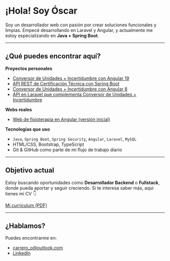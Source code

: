 # ¡Hola! Soy Óscar

Soy un desarrollador web con pasión por crear soluciones funcionales y limpias. Empecé desarrollando en Laravel y Angular, y actualmente me estoy especializando en **Java + Spring Boot**.

---

## ¿Qué puedes encontrar aquí?

**Proyectos personales**
- [Conversor de Unidades + Incertidumbre con Angular 19](https://github.com/oscar-co/ConversorFrontend_ModernAngular)
- [API REST de Certificación Técnica con Spring Boot](https://github.com/oscar-co/SPR_certificator_patron-ms)
- [Conversor de Unidades + Incertidumbre con Angular 8](https://github.com/oscar-co/conversorFrontend)
- [API en Laravel que complementa Conversor de Unidades + Incertidumbre](https://github.com/oscar-co/conversorBack)


  
**Webs reales**
- [Web de fisioterapia en Angular (versión inicial)](https://github.com/oscar-co/Web-Fisioterapia-Front-Angular)

**Tecnologías que uso**
- `Java`, `Spring Boot`, `Spring Security`, `Angular`, `Laravel`, `MySQL`
- HTML/CSS, Bootstrap, TypeScript
- Git & GitHub como parte de mi flujo de trabajo diario

---

## Objetivo actual

Estoy buscando oportunidades como **Desarrollador Backend** o **Fullstack**, donde pueda aportar y seguir creciendo. Si te interesa saber más, aquí tienes mi CV 👇

[Mi currículum (PDF)](enlace-a-tu-cv.com)

---

## ¿Hablamos?

Puedes encontrarme en:
- carrero_o@outlook.com
- [LinkedIn](https://www.linkedin.com/in/oscarcarrero/)
